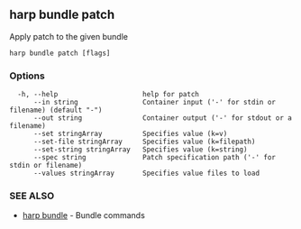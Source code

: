 ## harp bundle patch

Apply patch to the given bundle

```
harp bundle patch [flags]
```

### Options

```
  -h, --help                     help for patch
      --in string                Container input ('-' for stdin or filename) (default "-")
      --out string               Container output ('-' for stdout or a filename)
      --set stringArray          Specifies value (k=v)
      --set-file stringArray     Specifies value (k=filepath)
      --set-string stringArray   Specifies value (k=string)
      --spec string              Patch specification path ('-' for stdin or filename)
      --values stringArray       Specifies value files to load
```

### SEE ALSO

* [harp bundle](harp_bundle.md)	 - Bundle commands

